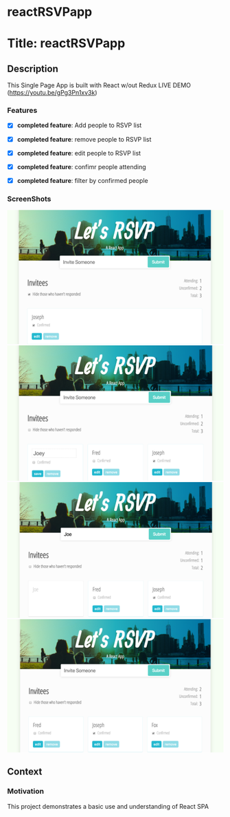 # reactRSVPapp

# Title: reactRSVPapp

## Description
This Single Page App is built with React w/out Redux 
 LIVE DEMO (https://youtu.be/gPg3Pn1xv3k)

### Features
- [x] **completed feature**: Add people to RSVP list
- [x] **completed feature**: remove people to RSVP list
- [x] **completed feature**: edit people to RSVP list
- [x] **completed feature**: confimr people attending
- [x] **completed feature**: filter by confirmed people 

 
### ScreenShots
![Pic 0](ReactRSVP0.png)
![Pic 1](ReactRSVP1.png)
![Pic 2](ReactRSVP2.png)
![Pic 3](ReactRSVP3.png)

## Context
### Motivation
This project demonstrates a basic use and understanding of React SPA




